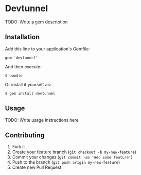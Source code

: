# Devtunnel

TODO: Write a gem description

## Installation

Add this line to your application's Gemfile:

    gem 'devtunnel'

And then execute:

    $ bundle

Or install it yourself as:

    $ gem install devtunnel

## Usage

TODO: Write usage instructions here

## Contributing

1. Fork it
2. Create your feature branch (`git checkout -b my-new-feature`)
3. Commit your changes (`git commit -am 'Add some feature'`)
4. Push to the branch (`git push origin my-new-feature`)
5. Create new Pull Request
